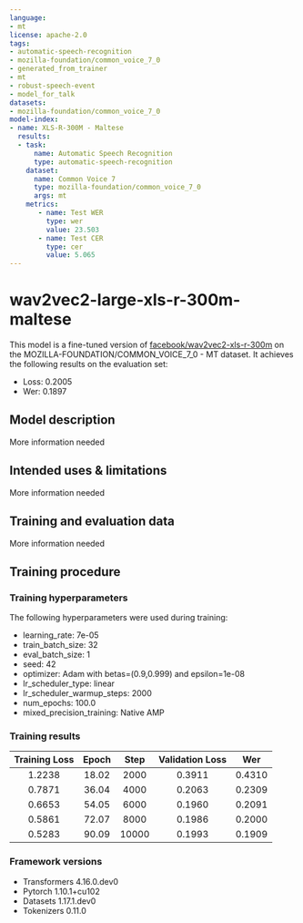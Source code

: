 ```yaml
---
language:
- mt
license: apache-2.0
tags:
- automatic-speech-recognition
- mozilla-foundation/common_voice_7_0
- generated_from_trainer
- mt
- robust-speech-event
- model_for_talk
datasets:
- mozilla-foundation/common_voice_7_0
model-index:
- name: XLS-R-300M - Maltese
  results:
  - task: 
      name: Automatic Speech Recognition 
      type: automatic-speech-recognition
    dataset:
      name: Common Voice 7
      type: mozilla-foundation/common_voice_7_0
      args: mt
    metrics:
       - name: Test WER
         type: wer
         value: 23.503
       - name: Test CER
         type: cer
         value: 5.065
---
```


<!-- This model card has been generated automatically according to the information the Trainer had access to. You
should probably proofread and complete it, then remove this comment. -->

# wav2vec2-large-xls-r-300m-maltese

This model is a fine-tuned version of [facebook/wav2vec2-xls-r-300m](https://huggingface.co/facebook/wav2vec2-xls-r-300m) on the MOZILLA-FOUNDATION/COMMON_VOICE_7_0 - MT dataset.
It achieves the following results on the evaluation set:
- Loss: 0.2005
- Wer: 0.1897

## Model description

More information needed

## Intended uses & limitations

More information needed

## Training and evaluation data

More information needed

## Training procedure

### Training hyperparameters

The following hyperparameters were used during training:
- learning_rate: 7e-05
- train_batch_size: 32
- eval_batch_size: 1
- seed: 42
- optimizer: Adam with betas=(0.9,0.999) and epsilon=1e-08
- lr_scheduler_type: linear
- lr_scheduler_warmup_steps: 2000
- num_epochs: 100.0
- mixed_precision_training: Native AMP

### Training results

| Training Loss | Epoch | Step  | Validation Loss | Wer    |
|:-------------:|:-----:|:-----:|:---------------:|:------:|
| 1.2238        | 18.02 | 2000  | 0.3911          | 0.4310 |
| 0.7871        | 36.04 | 4000  | 0.2063          | 0.2309 |
| 0.6653        | 54.05 | 6000  | 0.1960          | 0.2091 |
| 0.5861        | 72.07 | 8000  | 0.1986          | 0.2000 |
| 0.5283        | 90.09 | 10000 | 0.1993          | 0.1909 |


### Framework versions

- Transformers 4.16.0.dev0
- Pytorch 1.10.1+cu102
- Datasets 1.17.1.dev0
- Tokenizers 0.11.0
